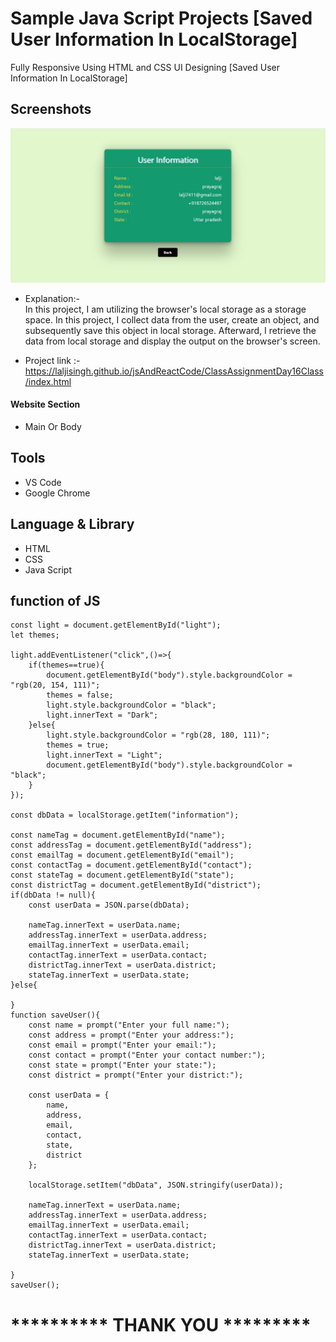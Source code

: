 # Sample Java Script Projects [Saved User Information In LocalStorage]

Fully Responsive Using HTML and CSS UI Designing [Saved User Information In LocalStorage]
## Screenshots

 ![App Screenshot](https://github.com/laljisingh/jsAndReactCode/blob/main/ClassAssignmentDay16Class/Capture.JPG?raw=true)



      
- Explanation:-  
In this project, I am utilizing the browser's local storage as a storage space. In this project, I collect data from the user, create an object, and subsequently save this object in local storage. Afterward, I retrieve the data from local storage and display the output on the browser's screen.

- Project link :-  https://laljisingh.github.io/jsAndReactCode/ClassAssignmentDay16Class/index.html


#### Website Section
* Main Or Body
## Tools
- VS Code
- Google Chrome
## Language & Library
- HTML
- CSS
- Java Script
## function of JS
```
const light = document.getElementById("light");
let themes;

light.addEventListener("click",()=>{
    if(themes==true){
        document.getElementById("body").style.backgroundColor = "rgb(20, 154, 111)";
        themes = false;
        light.style.backgroundColor = "black";
        light.innerText = "Dark";
    }else{
        light.style.backgroundColor = "rgb(28, 180, 111)";
        themes = true;
        light.innerText = "Light";
        document.getElementById("body").style.backgroundColor = "black";
    }
});

const dbData = localStorage.getItem("information");

const nameTag = document.getElementById("name");
const addressTag = document.getElementById("address");
const emailTag = document.getElementById("email");
const contactTag = document.getElementById("contact");
const stateTag = document.getElementById("state");
const districtTag = document.getElementById("district");
if(dbData != null){
    const userData = JSON.parse(dbData);

    nameTag.innerText = userData.name;
    addressTag.innerText = userData.address;
    emailTag.innerText = userData.email;
    contactTag.innerText = userData.contact;
    districtTag.innerText = userData.district;
    stateTag.innerText = userData.state;
}else{
    
}
function saveUser(){
    const name = prompt("Enter your full name:");
    const address = prompt("Enter your address:");
    const email = prompt("Enter your email:");
    const contact = prompt("Enter your contact number:");
    const state = prompt("Enter your state:");
    const district = prompt("Enter your district:");

    const userData = {
        name,
        address,
        email,
        contact,
        state,
        district
    };
    
    localStorage.setItem("dbData", JSON.stringify(userData));
    
    nameTag.innerText = userData.name;
    addressTag.innerText = userData.address;
    emailTag.innerText = userData.email;
    contactTag.innerText = userData.contact;
    districtTag.innerText = userData.district;
    stateTag.innerText = userData.state;

}  
saveUser();

```


   



# ********** **THANK YOU** *********